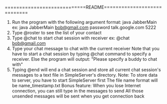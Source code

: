 ============================README============================
1. Run the program with the following argument format:
java JabberMain <googleID> <password> <XMPPServer> <XMPP port>
ex: java JabberMain bob@gmail.com password talk.google.com 5222
2. Type @roster to see the list of your contact
3. Type @chat <receiverID> to start chat session with receiver
ex: @chat bob@gmail.com
5. Type your chat message to chat with the current receiver
Note that you have to start a chat session by typing @chat command to specify a receiver. 
Else the program will output: "Please specify a buddy to chat with"
6. Typing @end will end a chat session and store all current chat session's messages to a text file in SimpleServer's directory.
Note: To store data to server, you have to start SimpleServer first
The file name format will be name_timestamp.txt
Bonus feature:
When you lose Internet connection, you can still type in the messages to send
All those unsended messages will be sent when you get connection back